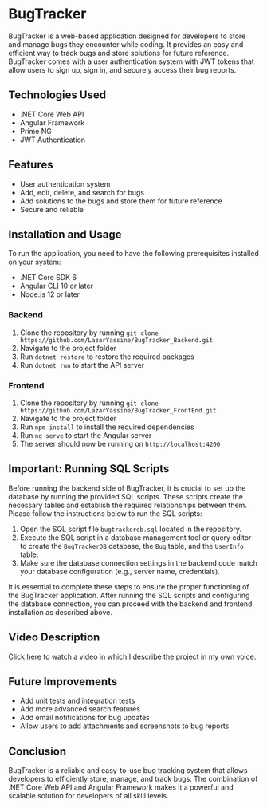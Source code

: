 # BugTracker

BugTracker is a web-based application designed for developers to store and manage bugs they encounter while coding. It provides an easy and efficient way to track bugs and store solutions for future reference. BugTracker comes with a user authentication system with JWT tokens that allow users to sign up, sign in, and securely access their bug reports.

## Technologies Used

- .NET Core Web API
- Angular Framework
- Prime NG
- JWT Authentication

## Features

- User authentication system
- Add, edit, delete, and search for bugs
- Add solutions to the bugs and store them for future reference
- Secure and reliable

## Installation and Usage

To run the application, you need to have the following prerequisites installed on your system:

- .NET Core SDK 6
- Angular CLI 10 or later
- Node.js 12 or later

### Backend

1. Clone the repository by running `git clone https://github.com/LazarYassine/BugTracker_Backend.git`
2. Navigate to the project folder
3. Run `dotnet restore` to restore the required packages
4. Run `dotnet run` to start the API server

### Frontend

1. Clone the repository by running `git clone https://github.com/LazarYassine/BugTracker_FrontEnd.git`
2. Navigate to the project folder
3. Run `npm install` to install the required dependencies
4. Run `ng serve` to start the Angular server
5. The server should now be running on `http://localhost:4200`

## Important: Running SQL Scripts

Before running the backend side of BugTracker, it is crucial to set up the database by running the provided SQL scripts. These scripts create the necessary tables and establish the required relationships between them. Please follow the instructions below to run the SQL scripts:

1. Open the SQL script file `bugtrackerdb.sql` located in the repository.
2. Execute the SQL script in a database management tool or query editor to create the `BugTrackerDB` database, the `Bug` table, and the `UserInfo` table.
3. Make sure the database connection settings in the backend code match your database configuration (e.g., server name, credentials).

It is essential to complete these steps to ensure the proper functioning of the BugTracker application. After running the SQL scripts and configuring the database connection, you can proceed with the backend and frontend installation as described above.

## Video Description

[Click here](https://www.youtube.com/watch?v=dQw4w9WgXcQ) to watch a video in which I describe the project in my own voice.

## Future Improvements

- Add unit tests and integration tests
- Add more advanced search features
- Add email notifications for bug updates
- Allow users to add attachments and screenshots to bug reports

## Conclusion

BugTracker is a reliable and easy-to-use bug tracking system that allows developers to efficiently store, manage, and track bugs. The combination of .NET Core Web API and Angular Framework makes it a powerful and scalable solution for developers of all skill levels.
